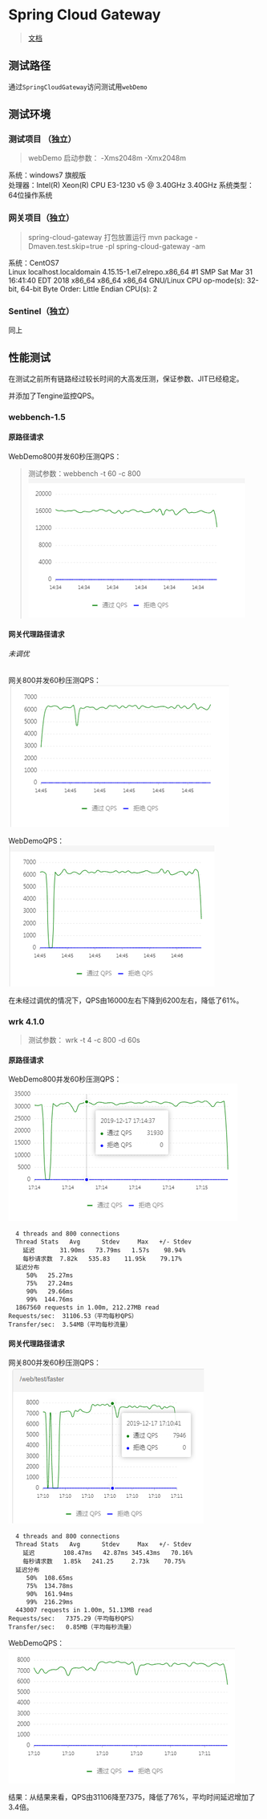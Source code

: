 # Spring Cloud Gateway
> [文档](https://spring.io/projects/spring-cloud-gateway)

## 测试路径
通过`SpringCloudGateway`访问测试用`webDemo`

## 测试环境
### 测试项目 （独立）
> webDemo 启动参数： -Xms2048m -Xmx2048m

系统：windows7 旗舰版  
处理器：Intel(R) Xeon(R) CPU E3-1230 v5 @ 3.40GHz 3.40GHz
系统类型： 64位操作系统

### 网关项目（独立）
> spring-cloud-gateway 打包放置运行
> mvn package -Dmaven.test.skip=true -pl spring-cloud-gateway -am

系统：CentOS7  
Linux localhost.localdomain 4.15.15-1.el7.elrepo.x86_64 #1 SMP Sat Mar 31 16:41:40 EDT 2018 x86_64 x86_64 x86_64 GNU/Linux
CPU op-mode(s):        32-bit, 64-bit
Byte Order:            Little Endian
CPU(s):                2
### Sentinel（独立）
同上


## 性能测试
在测试之前所有链路经过较长时间的大高发压测，保证参数、JIT已经稳定。

并添加了Tengine监控QPS。

### webbench-1.5
#### 原路径请求

WebDemo800并发60秒压测QPS：
> 测试参数：webbench -t 60 -c 800
![](../document/imgs/springcloudgatewayQPS.png)

#### 网关代理路径请求
###### 未调优

网关800并发60秒压测QPS：
![](../document/imgs/springcloudgatewayApiQPS.png)

WebDemoQPS：
![](../document/imgs/springcloudgatewayQPS2.png)

在未经过调优的情况下，QPS由16000左右下降到6200左右，降低了61%。
    

### wrk 4.1.0
> 测试参数：  wrk -t 4 -c 800 -d 60s
#### 原路径请求

WebDemo800并发60秒压测QPS：
![](../document/imgs/springcloudgatewaywrkQps3.png)
```
  4 threads and 800 connections
  Thread Stats   Avg      Stdev     Max   +/- Stdev
    延迟       31.90ms   73.79ms   1.57s    98.94%
    每秒请求数  7.82k   535.83    11.95k    79.17%
  延迟分布
     50%   25.27ms
     75%   27.24ms
     90%   29.66ms
     99%  144.76ms
  1867560 requests in 1.00m, 212.27MB read
Requests/sec:  31106.53（平均每秒QPS）
Transfer/sec:  3.54MB（平均每秒流量）
```
#### 网关代理路径请求

网关800并发60秒压测QPS：
![](../document/imgs/springcloudgatewaywrkQps.png)
```
  4 threads and 800 connections
  Thread Stats   Avg      Stdev     Max   +/- Stdev
    延迟        108.47ms   42.87ms 345.43ms   70.16%
    每秒请求数   1.85k   241.25     2.73k    70.75%
  延迟分布
     50%  108.65ms
     75%  134.78ms
     90%  161.94ms
     99%  216.29ms
  443007 requests in 1.00m, 51.13MB read
Requests/sec:   7375.29（平均每秒QPS）
Transfer/sec:   0.85MB（平均每秒流量）
```
WebDemoQPS：
![](../document/imgs/springcloudgatewaywrkQPS2.png)

结果：从结果来看，QPS由31106降至7375，降低了76%，平均时间延迟增加了3.4倍。